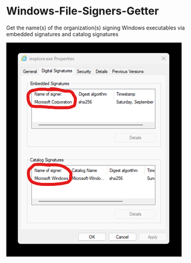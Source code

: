 # Windows-File-Signers-Getter
 
Get the name(s) of the organization(s) signing Windows executables via embedded signatures and catalog signatures

![What I would collect](what-to-get.png)
